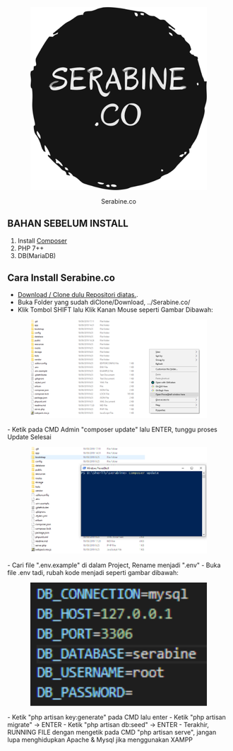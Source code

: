 <p align="center"><img src="https://raw.githubusercontent.com/crusheda/serabine.co/dev/public/image/serabine.png" width="400"></p>
<p align="center">Serabine.co</p>

## BAHAN SEBELUM INSTALL 
1. Install [Composer](https://getcomposer.org/download/)
2. PHP 7++
3. DB(MariaDB)

## Cara Install Serabine.co

- [Download / Clone dulu Repositori diatas.](https://git-scm.com/book/id/v1/Dasar-dasar-Git-Mengambil-Repositori-Git).
- Buka Folder yang sudah diClone/Download, ../Serabine.co/
- Klik Tombol SHIFT lalu Klik Kanan Mouse seperti Gambar Dibawah:
<p align="center"><img src="https://raw.githubusercontent.com/crusheda/serabine.co/dev/public/image/scr1.png" width="400"></p>
- Ketik pada CMD Admin "composer update" lalu ENTER, tunggu proses Update Selesai
<p align="center"><img src="https://raw.githubusercontent.com/crusheda/serabine.co/dev/public/image/scr2.png" width="400"></p>
- Cari file ".env.example" di dalam Project, Rename menjadi ".env"
- Buka file .env tadi, rubah kode menjadi seperti gambar dibawah:
<p align="center"><img src="https://raw.githubusercontent.com/crusheda/serabine.co/dev/public/image/scr3.png" width="400"></p>
- Ketik "php artisan key:generate" pada CMD lalu enter 
- Ketik "php artisan migrate" -> ENTER
- Ketik "php artisan db:seed" -> ENTER
- Terakhir, RUNNING FILE dengan mengetik pada CMD "php artisan serve", jangan lupa menghidupkan Apache & Mysql jika menggunakan XAMPP
